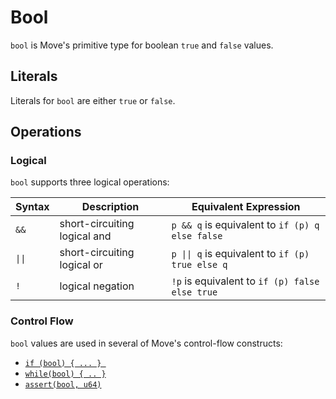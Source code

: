 # Bool

`bool` is Move's primitive type for boolean `true` and `false` values.

## Literals

Literals for `bool` are either `true` or `false`.

## Operations

### Logical

`bool` supports three logical operations:


| Syntax   | Description | Equivalent Expression |
| -------- | ----------- | --------------------- |
| `&&` | short-circuiting logical and | `p && q` is equivalent to `if (p) q else false` |
| <code>&#x7c;&#x7c;</code> | short-circuiting logical or |<code>p &#x7c;&#x7c; q</code> is equivalent to `if (p) true else q` |
| `!`  | logical negation | `!p` is equivalent to `if (p) false else true` |

### Control Flow

`bool` values are used in several of Move's control-flow constructs:

- [`if (bool) { ... } `](./conditionals.md)
- [`while(bool) { .. }`](./loops.md)
- [`assert(bool, u64)`](./abort-and-assert.md)
